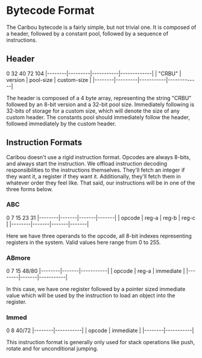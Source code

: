 # Bytecode Format

The Caribou bytecode is a fairly simple, but not trivial one. It is composed of a header, followed by a constant pool, followed by a sequence of instructions.

## Header

0        32        40          72            104
|--------|---------|-----------|-------------|
| "CRBU" | version | pool-size | custom-size |
|--------|---------|-----------|-------------|

The header is composed of a 4 byte array, representing the string "CRBU" followed by an 8-bit version and a 32-bit pool size. Immediately following is 32-bits of storage for a custom size, which will denote the size of any custom header. The constants pool should immediately follow the header, followed immediately by the custom header.

## Instruction Formats

Caribou doesn't use a rigid instruction format. Opcodes are always 8-bits, and always start the instruction. We offload instruction decoding responsibilities to the instructions themselves. They'll fetch an integer if they want it, a register if they want it. Additionally, they'll fetch them in whatever order they feel like. That said, our instructions will be in one of the three forms below.

### ABC

0        7       15      23      31
|--------|-------|-------|-------|
| opcode | reg-a | reg-b | reg-c |
|--------|-------|-------|-------|

Here we have three operands to the opcode, all 8-bit indexes representing registers in the system. Valid values here range from 0 to 255.

### ABmore

0        7       15          48/80
|--------|-------|-----------|
| opcode | reg-a | immediate |
|--------|-------|-----------|

In this case, we have one register followed by a pointer sized immediate value which will be used by the instruction to load an object into the register.

### Immed

0        8           40/72
|--------|-----------|
| opcode | immediate |
|--------|-----------|

This instruction format is generally only used for stack operations like push, rotate and for unconditional jumping.
